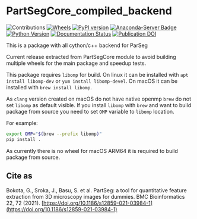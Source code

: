 # PartSegCore_compiled_backend

![Contributions](https://img.shields.io/badge/Contributions-Welcome-brightgreen.svg)
[![Wheels](https://github.com/4DNucleome/PartSegCore-compiled-backend/actions/workflows/wheels.yml/badge.svg?branch=master)](https://github.com/4DNucleome/PartSegCore-compiled-backend/actions/workflows/wheels.yml)
[![PyPI version](https://badge.fury.io/py/PartSegCore_compiled_backend.svg)](https://pypi.org/project/PartSegCore-compiled-backend/)
[![Anaconda-Server Badge](https://anaconda.org/conda-forge/partsegcore-compiled-backend/badges/version.svg)](https://anaconda.org/conda-forge/partsegcore-compiled-backend)
[![Python Version](https://img.shields.io/pypi/pyversions/partsegcore-compiled-backend.svg)](https://pypi.org/project/partsegcore-compiled-backend)
[![Documentation Status](https://readthedocs.org/projects/partsegcore-compiled-backend/badge/?version=stable)](https://partsegcore-compiled-backend.readthedocs.io/en/stable/)
[![Publication DOI](https://img.shields.io/badge/Publication%20DOI-10.1186%2Fs12859--021--03984--1-blue)](https://doi.org/10.1186/s12859-021-03984-1)

This is a package with all cython/c++ backend for ParSeg

Current release extracted from PartSegCore module to avoid building multiple wheels
for the main package and speedup tests.

This package requires `libomp` for build.
On linux it can be installed with `apt install libomp-dev` or `yum install libomp-devel`.
On macOS it can be installed with `brew install libomp`.

As `clang` version created on macOS do not have native openmp `brew` do
not set `libomp` as default visible.
If you install `libomp` with `brew` and want to build package
from source you need to set `OMP` variable to `libomp` location.

For example:

```bash
export OMP="$(brew --prefix libomp)"
pip install .
```

As currently there is no wheel for macOS ARM64
it is required to build package from source.

## Cite as

Bokota, G., Sroka, J., Basu, S. et al. PartSeg: a tool for quantitative feature extraction
from 3D microscopy images for dummies. BMC Bioinformatics 22, 72 (2021).
[https://doi.org/10.1186/s12859-021-03984-1](https://doi.org/10.1186/s12859-021-03984-1)
